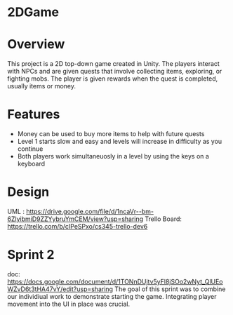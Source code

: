 # 2DGame


# Overview
This project is a 2D top-down game created in Unity. The players interact with NPCs and are given quests that involve collecting items, exploring, or fighting mobs. The player is given rewards when the quest is completed, usually items or money. 

# Features
- Money can be used to buy more items to help with future quests
- Level 1 starts slow and easy and levels will increase in difficulty as you continue
- Both players work simultaneuosly in a level by using the keys on a keyboard

# Design
UML : https://drive.google.com/file/d/1ncaVr--bm-6ZlyibmiD9ZZYybruYmCEM/view?usp=sharing
Trello Board: https://trello.com/b/cIPeSPxo/cs345-trello-dev6

# Sprint 2
doc: https://docs.google.com/document/d/1TONnDUjtv5yFl8jSOo2wNyt_QlUEoWZvD6t3tHA47vY/edit?usp=sharing The goal of this sprint was to combine our individiual work to demonstrate starting the game. Integrating player movement into the UI in place was crucial.

